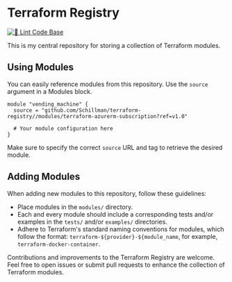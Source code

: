 # Terraform Registry

[![🧐 Lint Code Base](https://github.com/Schillman/terraform-registry/actions/workflows/lint.yaml/badge.svg)](https://github.com/Schillman/terraform-registry/actions/workflows/lint.yaml)

This is my central repository for storing a collection of Terraform modules.

## Using Modules

You can easily reference modules from this repository.
Use the `source` argument in a Modules block.

```hcl
module "vending_machine" {
  source = "github.com/Schillman/terraform-registry//modules/terraform-azurerm-subscription?ref=v1.0"

  # Your module configuration here
}
```

Make sure to specify the correct `source` URL and tag to retrieve the desired module.

## Adding Modules

When adding new modules to this repository, follow these guidelines:

- Place modules in the `modules/` directory.
- Each and every module should include a corresponding tests and/or examples in the `tests/` and/or `examples/` directories.
- Adhere to Terraform's standard naming conventions for modules, which follow the format: `terraform-${provider}-${module_name`, for example, `terraform-docker-container`.

Contributions and improvements to the Terraform Registry are welcome. Feel free to open issues or submit pull requests to enhance the collection of Terraform modules.
